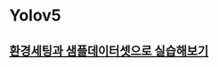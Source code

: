 # Yolov5


## <a href="https://github.com/dogyun-k/Yolov5/blob/main/%EC%9A%9C%EB%A1%9C%EC%8B%A4%EC%8A%B5%ED%95%B4%EB%B3%B4%EA%B8%B0.md">환경세팅과 샘플데이터셋으로 실습해보기</a>
